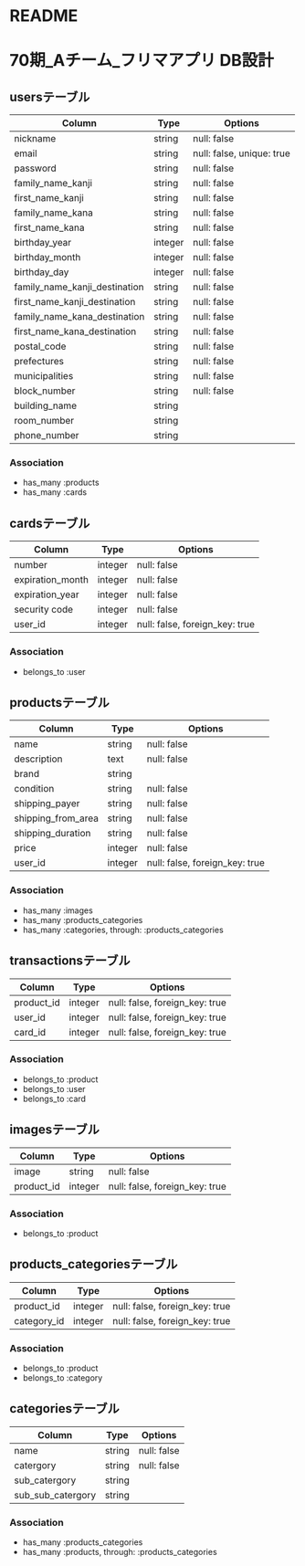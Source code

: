 # README

# 70期_Aチーム_フリマアプリ DB設計
## usersテーブル
|Column|Type|Options|
|------|----|-------|
|nickname|string|null: false|
|email|string|null: false, unique: true|
|password|string|null: false|
|family_name_kanji|string|null: false|
|first_name_kanji|string|null: false|
|family_name_kana|string|null: false|
|first_name_kana|string|null: false|
|birthday_year|integer|null: false|
|birthday_month|integer|null: false|
|birthday_day|integer|null: false|
|family_name_kanji_destination|string|null: false|
|first_name_kanji_destination|string|null: false|
|family_name_kana_destination|string|null: false|
|first_name_kana_destination|string|null: false|
|postal_code|string|null: false|
|prefectures|string|null: false|
|municipalities|string|null: false|
|block_number|string|null: false|
|building_name|string||
|room_number|string||
|phone_number|string||
### Association
- has_many :products
- has_many :cards

## cardsテーブル
|Column|Type|Options|
|------|----|-------|
|number|integer|null: false|
|expiration_month|integer|null: false|
|expiration_year|integer|null: false|
|security code|integer|null: false|
|user_id|integer|null: false, foreign_key: true|
### Association
- belongs_to :user

## productsテーブル
|Column|Type|Options|
|------|----|-------|
|name|string|null: false|
|description|text|null: false|
|brand|string||
|condition|string|null: false|
|shipping_payer|string|null: false|
|shipping_from_area|string|null: false|
|shipping_duration|string|null: false|
|price|integer|null: false|
|user_id|integer|null: false, foreign_key: true|
### Association
- has_many :images
- has_many :products_categories
- has_many :categories,  through: :products_categories

## transactionsテーブル
|Column|Type|Options|
|------|----|-------|
|product_id|integer|null: false, foreign_key: true|
|user_id|integer|null: false, foreign_key: true|
|card_id|integer|null: false, foreign_key: true|
### Association
- belongs_to :product
- belongs_to :user
- belongs_to :card

## imagesテーブル
|Column|Type|Options|
|------|----|-------|
|image|string|null: false|
|product_id|integer|null: false, foreign_key: true|
### Association
- belongs_to :product

## products_categoriesテーブル
|Column|Type|Options|
|------|----|-------|
|product_id|integer|null: false, foreign_key: true|
|category_id|integer|null: false, foreign_key: true|
### Association
- belongs_to :product
- belongs_to :category

## categoriesテーブル
|Column|Type|Options|
|------|----|-------|
|name|string|null: false|
|catergory|string|null: false|
|sub_catergory|string||
|sub_sub_catergory|string||
### Association
- has_many :products_categories
- has_many :products,  through: :products_categories
